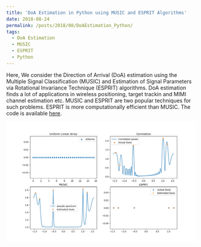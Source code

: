 ```yaml
---
title: 'DoA Estimation in Python using MUSIC and ESPRIT Algorithms'
date: 2018-08-24
permalink: /posts/2018/08/DoAEstimation_Python/
tags:
  - DoA Estimation 
  - MUSIC
  - ESPRIT
  - Python
---
```

Here, We consider the Direction of Arrival (DoA) estimation using the Multiple Signal Classification (MUSIC) and Estimation of Signal Parameters via Rotational Invariance Technique (ESPRIT) algorithms. DoA estimation finds a lot of applications in wireless positioning,
target trackin and MIMI channel estimation etc. MUSIC and ESPRIT are two popular techniques for such problems. ESPRIT is more computationally efficient than MUSIC. The code is available [here](https://github.com/dengjunquan/DoA-Estimation-MUSIC-ESPRIT).

<img src='/images/blogimgs/DoAEst.png'>
